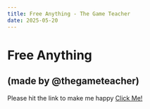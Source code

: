 ```yaml
---
title: Free Anything - The Game Teacher
date: 2025-05-20
---
```


# Free Anything
## (made by @thegameteacher)

Please hit the link to make me happy [Click Me!](2.md)
